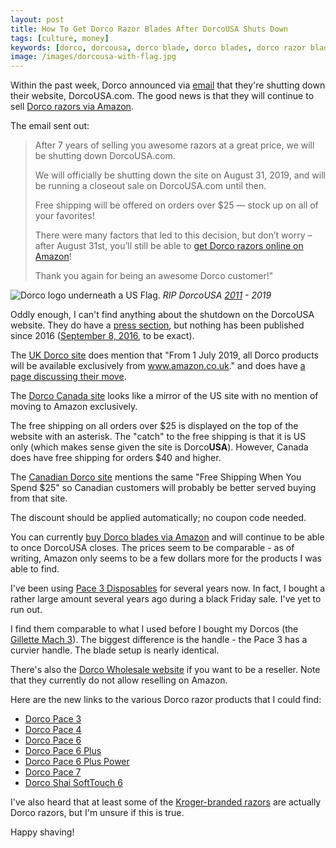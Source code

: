 ```yaml
---
layout: post
title: How To Get Dorco Razor Blades After DorcoUSA Shuts Down
tags: [culture, money]
keywords: [dorco, dorcousa, dorco blade, dorco blades, dorco razor blade, dorco razor blades, shaving]
image: /images/dorcousa-with-flag.jpg
---
```


Within the past week, Dorco announced via [email](https://www.reddit.com/r/frugalmalefashion/comments/c8gpar/fyi_dorco_razors_closeout_sale_theyre_shutting/) that they're shutting down their website, DorcoUSA.com. The good news is that they will continue to sell [Dorco razors via Amazon](https://www.amazon.com/stores/Dorco/page/A608B1E4-4B67-4AA9-A961-9B64093540EE?tag=hendrixjoseph-20).

The email sent out:

> After 7 years of selling you awesome razors at a great price, we will be shutting down DorcoUSA.com.
>
> We will officially be shutting down the site on August 31, 2019, and will be running a closeout sale on DorcoUSA.com until then.
>
> Free shipping will be offered on orders over $25 — stock up on all of your favorites!
> 
> There were many factors that led to this decision, but don’t worry – after August 31st, you’ll still be able to [get Dorco razors online on Amazon](https://www.amazon.com/stores/Dorco/page/A608B1E4-4B67-4AA9-A961-9B64093540EE?tag=hendrixjoseph-20)!
>
> Thank you again for being an awesome Dorco customer!"

![Dorco logo underneath a US Flag.](/images/dorcousa-with-flag.jpg)
*RIP DorcoUSA [2011](https://web.archive.org/web/20111103235102/http://www.dorcousa.com/) - 2019*

Oddly enough, I can't find anything about the shutdown on the DorcoUSA website. They do have a [press section](https://web.archive.org/web/20190807153356/https://www.dorcousa.com/press/), but nothing has been published since 2016 ([September 8, 2016](https://web.archive.org/web/20190708174806/https://www.dorcousa.com/dorco-releases-pace-power/), to be exact).

The [UK Dorco site](https://www.razorsbydorco.co.uk/) does mention that "From 1 July 2019, all Dorco products will be available exclusively from www.amazon.co.uk." and does have [a page discussing their move](https://www.razorsbydorco.co.uk/move-to-amazon).

The [Dorco Canada site](https://www.dorcocanada.ca/) looks like a mirror of the US site with no mention of moving to Amazon exclusively.

The free shipping on all orders over $25 is displayed on the top of the website with an asterisk. The "catch" to the free shipping is that it is US only (which makes sense given the site is Dorco**USA**). However, Canada does have free shipping for orders $40 and higher.

The [Canadian Dorco site](https://www.dorcocanada.ca/) mentions the same "Free Shipping When You Spend $25" so Canadian customers will probably be better served buying from that site. 

The discount should be applied automatically; no coupon code needed.

You can currently [buy Dorco blades via Amazon](https://www.amazon.com/stores/Dorco/page/A608B1E4-4B67-4AA9-A961-9B64093540EE?tag=hendrixjoseph-20) and will continue to be able to once DorcoUSA closes. The prices seem to be comparable - as of writing, Amazon only seems to be a few dollars more for the products I was able to find.

I've been using [Pace 3 Disposables](https://www.amazon.com/Dorco-Three-Razor-Shaving-System/dp/B00DH9HK54/?tag=hendrixjoseph-20) for several years now. In fact, I bought a rather large amount several years ago during a black Friday sale. I've yet to run out.

I find them comparable to what I used before I bought my Dorcos (the [Gillette Mach 3](https://www.amazon.com/dp/B001JQLNH8?tag=hendrixjoseph-20)). The biggest difference is the handle - the Pace 3 has a curvier handle. The blade setup is nearly identical.

There's also the [Dorco Wholesale website](https://web.archive.org/web/20190122181453/https://dorcowholesale.com/) if you want to be a reseller. Note that they currently do not allow reselling on Amazon.

Here are the new links to the various Dorco razor products that I could find:

* [Dorco Pace 3](https://www.amazon.com/dp/B00O59NRQ6?tag=hendrixjoseph-20)
* [Dorco Pace 4](https://www.amazon.com/dp/B008O84ZQA?tag=hendrixjoseph-20)
* [Dorco Pace 6](https://www.amazon.com/dp/B00MR6WQWA?tag=hendrixjoseph-20)
* [Dorco Pace 6 Plus](https://www.amazon.com/dp/B01FWPZDWM?tag=hendrixjoseph-20)
* [Dorco Pace 6 Plus Power](https://www.amazon.com/dp/B01KW0BRVI?tag=hendrixjoseph-20)
* [Dorco Pace 7](https://www.amazon.com/dp/B016APMT9I?tag=hendrixjoseph-20)
* [Dorco Shai SoftTouch 6](https://www.amazon.com/dp/B00FZQ0748?tag=hendrixjoseph-20)

I've also heard that at least some of the [Kroger-branded razors](https://www.kroger.com/pl/all/00?brandName=Kroger&query=razor&searchType=natural) are actually Dorco razors, but I'm unsure if this is true.

Happy shaving!
